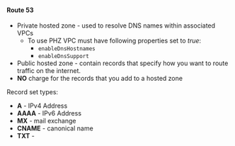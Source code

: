 #### Route 53

* Private hosted zone - used to resolve DNS names within associated VPCs
  - To use PHZ VPC must have following properties set to _true_:
    - `enableDnsHostnames`
    - `enableDnsSupport`
* Public hosted zone - contain records that specify how you want to route traffic on the internet.
* **NO** charge for the records that you add to a hosted zone

Record set types:
* **A** - IPv4 Address
* **AAAA** - IPv6 Address
* **MX** - mail exchange
* **CNAME** - canonical name
* **TXT** - 
